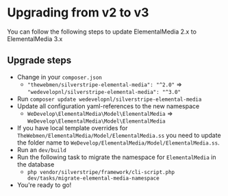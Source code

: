 # Upgrading from v2 to v3

You can follow the following steps to update ElementalMedia 2.x to ElementalMedia 3.x

## Upgrade steps
* Change in your `composer.json` 
  * `"thewebmen/silverstripe-elemental-media": "^2.0"` => ``"wedevelopnl/silverstripe-elemental-media": "^3.0"``
* Run `composer update wedevelopnl/silverstripe-elemental-media`
* Update all configuration yaml-references to the new namespace
  * `WeDevelop\ElementalMedia\Model\ElementalMedia` => `WeDevelop\ElementalMedia\Model\ElementalMedia`
* If you have local template overrides for `TheWebmen/ElementalMedia/Model/ElementalMedia.ss` you need to update the folder name to `WeDevelop/ElementalMedia/Model/ElementalMedia.ss`.
* Run an `dev/build`
* Run the following task to migrate the namespace for `ElementalMedia` in the database
  * `php vendor/silverstripe/framework/cli-script.php dev/tasks/migrate-elemental-media-namespace`
* You're ready to go!
